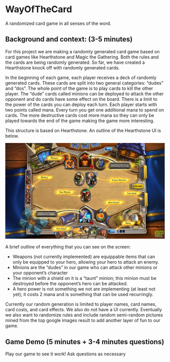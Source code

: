 # WayOfTheCard #
A randomized card game in all senses of the word.

## Background and context: (3-5 minutes) ##

For this project we are making a randomly generated card game based on card games like Hearthstone and Magic the Gathering. Both the rules and the cards are being randomly generated. So far, we have created a Hearthstone knock off with randomly generated cards. 
	
In the beginning of each game, each player receives  a deck of randomly generated cards. These cards are split into two general categories: “dudes” and “dos”. The whole point of the game is to play cards to kill the other player. The “dude” cards called minions can be deployed to attack the other opponent and do cards have some effect on the board. There is a limit to the power of the cards you can deploy each turn. Each player starts with two points called mana. Every turn you get one additional mana to spend on cards. The more destructive cards cost more mana so they can only be played towards the end of the game making the game more interesting. 

This structure is based on Hearthstone. An outline of the Hearthstone UI is below. 

<img src="https://github.com/juicyslew/WayOfTheCard/blob/master/hearthStone.png" width="600">

A brief outline of everything that you can see on the screen:

* Weapons (not currently implemented) are equippable items that can only be equipped to your hero, allowing your hero to attack an enemy.
* Minions are the “dudes” in our game who can attack other minions or your opponent’s character
* The minion with a shield on it is a “taunt” minion; this minion must be destroyed before the opponent’s hero can be attacked.
* A hero power is not something we not are implementing (at least not yet); it costs 2 mana and is something that can be used recurringly.

Currently our random generation is limited to player names, card names, card costs, and card effects. We also do not have a UI currently. Eventually we also want to randomize rules and include random semi-random pictures mined from the top google images result to add another layer of fun to our game.

## Game Demo (5 minutes + 3-4 minutes questions) ##

Play our game to see it work! Ask questions as necessary
